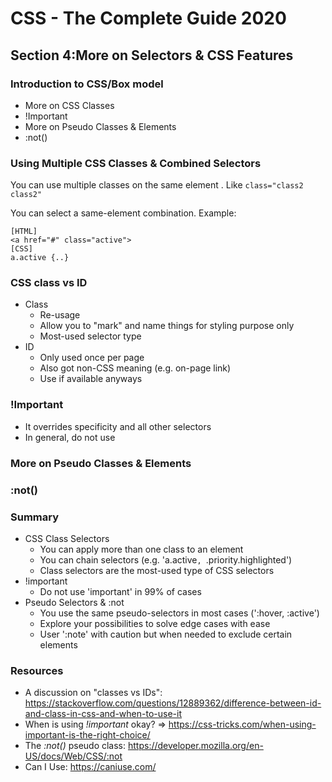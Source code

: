 # CSS - The Complete Guide 2020

## Section 4:More on Selectors & CSS Features
	
### Introduction to CSS/Box model
- More on CSS Classes
- !Important
- More on Pseudo Classes & Elements
- :not()

### Using Multiple CSS Classes & Combined Selectors

You can use multiple classes on the same element . Like `class="class2 class2"`

You can select a same-element combination. Example:
```
[HTML] 
<a href="#" class="active">
[CSS]
a.active {..}
```

### CSS class vs ID
- Class 
	- Re-usage
	- Allow you to "mark" and name things for styling purpose only
	- Most-used selector type
- ID
	- Only used once per page
	- Also got non-CSS meaning (e.g. on-page link)
	- Use if available anyways

### !Important
- It overrides specificity and all other selectors
- In general, do not use 

### More on Pseudo Classes & Elements


### :not()


### Summary
- CSS Class Selectors
	- You can apply more than one class to an element
	- You can chain selectors (e.g. 'a.active`, `.priority.highlighted')
	- Class selectors are the most-used type of CSS selectors
- !important
	- Do not use 'important' in 99% of cases
- Pseudo Selectors & :not
	- You use the same pseudo-selectors in most cases (':hover, :active')
	- Explore your possibilities to solve edge cases with ease
	- User ':note' with caution but when needed to exclude certain elements

### Resources 
- A discussion on "classes vs IDs": https://stackoverflow.com/questions/12889362/difference-between-id-and-class-in-css-and-when-to-use-it
- When is using _!important_  okay? => https://css-tricks.com/when-using-important-is-the-right-choice/
- The _:not()_  pseudo class: https://developer.mozilla.org/en-US/docs/Web/CSS/:not
- Can I Use: https://caniuse.com/

